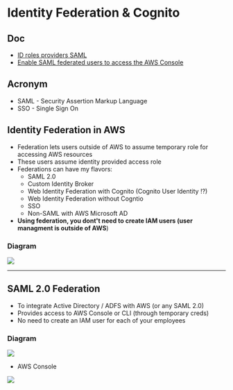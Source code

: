 # Identity Federation & Cognito

## Doc
* [ID roles providers SAML](https://docs.aws.amazon.com/IAM/latest/UserGuide/id_roles_providers_saml.html)
* [Enable SAML federated users to access the AWS Console](https://docs.aws.amazon.com/IAM/latest/UserGuide/id_roles_providers_enable-console-saml.html)

## Acronym
* SAML - Security Assertion Markup Language
* SSO - Single Sign On

## Identity Federation in AWS
* Federation lets users outside of AWS to assume temporary role for accessing AWS resources
* These users assume identity provided access role
* Federations can have my flavors:
  * SAML 2.0
  * Custom Identity Broker
  * Web Identity Federation with Cognito (Cognito User Identity !?)
  * Web Identity Federation without Cogntio
  * SSO
  * Non-SAML with AWS Microsoft AD
* **Using federation, you dont't need to create IAM users (user managment is outside of AWS**)

### Diagram
[<img src="https://i.imgur.com/XWXHZbS.png">](https://i.imgur.com/XWXHZbS.png)

---

## SAML 2.0 Federation
* To integrate Active Directory / ADFS with AWS (or any SAML 2.0)
* Provides access to AWS Console or CLI (through temporary creds)
* No need to create an IAM user for each of your employees

### Diagram
[<img src="https://i.imgur.com/mk0rEJP.png">](https://i.imgur.com/mk0rEJP.png)

* AWS Console

[<img src="https://i.imgur.com/uXzCRzd.png">](https://i.imgur.com/uXzCRzd.png)

